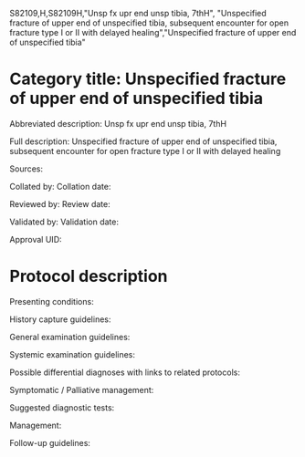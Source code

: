 S82109,H,S82109H,"Unsp fx upr end unsp tibia, 7thH", "Unspecified fracture of upper end of unspecified tibia, subsequent encounter for open fracture type I or II with delayed healing","Unspecified fracture of upper end of unspecified tibia"
# Category title: Unspecified fracture of upper end of unspecified tibia

Abbreviated description: Unsp fx upr end unsp tibia, 7thH

Full description: Unspecified fracture of upper end of unspecified tibia, subsequent encounter for open fracture type I or II with delayed healing

Sources:

Collated by:
Collation date:

Reviewed by:
Review date:

Validated by:
Validation date:

Approval UID:

# Protocol description

Presenting conditions:

History capture guidelines:

General examination guidelines:

Systemic examination guidelines:

Possible differential diagnoses with links to related protocols:

Symptomatic / Palliative management:

Suggested diagnostic tests:

Management:

Follow-up guidelines:
